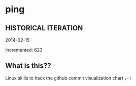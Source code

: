# ping

## HISTORICAL ITERATION
2014-02-15

Incremented: 623

## What is this?? 
Linux skills to hack the github commit visualization chart `;-)`
